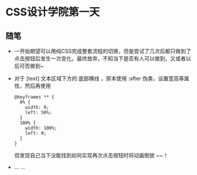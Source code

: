 # CSS设计学院第一天

## 随笔

* 一开始期望可以用纯CSS完成整套流程的切换，但是尝试了几次后都只做到了点击按钮后发生一次变化，最终放弃，不知当下是否有人可以做到，又或者以后可否做到~

* 对于 [text] 文本区域下方的 底部横线 ，原本使用 :after 伪类，设置宽高等属性，然后再使用 

  ```
  @keyframes ** {
    0% {
      width: 0;
      left: 50%;
    }
    100% {
      width: 100%;
      left: 0;
    }
  }
  ```
  但发现自己当下没能找到如何实现再次点击按钮时将动画倒放 ~~！

* ... ... 